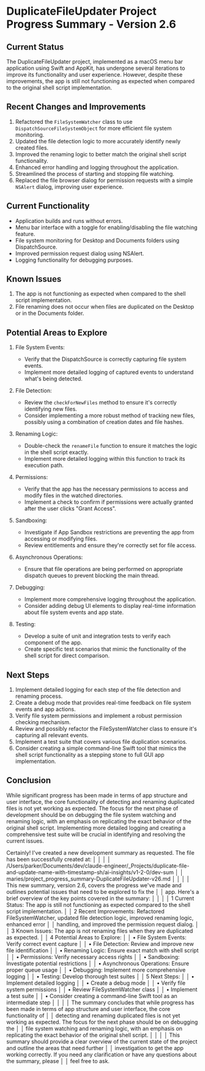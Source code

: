 
# DuplicateFileUpdater Project Progress Summary - Version 2.6

## Current Status
The DuplicateFileUpdater project, implemented as a macOS menu bar application using Swift and AppKit, has undergone several iterations to improve its functionality and user experience. However, despite these improvements, the app is still not functioning as expected when compared to the original shell script implementation.

## Recent Changes and Improvements
1. Refactored the `FileSystemWatcher` class to use `DispatchSourceFileSystemObject` for more efficient file system monitoring.
2. Updated the file detection logic to more accurately identify newly created files.
3. Improved the renaming logic to better match the original shell script functionality.
4. Enhanced error handling and logging throughout the application.
5. Streamlined the process of starting and stopping file watching.
6. Replaced the file browser dialog for permission requests with a simple `NSAlert` dialog, improving user experience.

## Current Functionality
- Application builds and runs without errors.
- Menu bar interface with a toggle for enabling/disabling the file watching feature.
- File system monitoring for Desktop and Documents folders using DispatchSource.
- Improved permission request dialog using NSAlert.
- Logging functionality for debugging purposes.

## Known Issues
1. The app is not functioning as expected when compared to the shell script implementation.
2. File renaming does not occur when files are duplicated on the Desktop or in the Documents folder.

## Potential Areas to Explore
1. File System Events:
   - Verify that the DispatchSource is correctly capturing file system events.
   - Implement more detailed logging of captured events to understand what's being detected.

2. File Detection:
   - Review the `checkForNewFiles` method to ensure it's correctly identifying new files.
   - Consider implementing a more robust method of tracking new files, possibly using a combination of creation dates and file hashes.

3. Renaming Logic:
   - Double-check the `renameFile` function to ensure it matches the logic in the shell script exactly.
   - Implement more detailed logging within this function to track its execution path.

4. Permissions:
   - Verify that the app has the necessary permissions to access and modify files in the watched directories.
   - Implement a check to confirm if permissions were actually granted after the user clicks "Grant Access".

5. Sandboxing:
   - Investigate if App Sandbox restrictions are preventing the app from accessing or modifying files.
   - Review entitlements and ensure they're correctly set for file access.

6. Asynchronous Operations:
   - Ensure that file operations are being performed on appropriate dispatch queues to prevent blocking the main thread.

7. Debugging:
   - Implement more comprehensive logging throughout the application.
   - Consider adding debug UI elements to display real-time information about file system events and app state.

8. Testing:
   - Develop a suite of unit and integration tests to verify each component of the app.
   - Create specific test scenarios that mimic the functionality of the shell script for direct comparison.

## Next Steps
1. Implement detailed logging for each step of the file detection and renaming process.
2. Create a debug mode that provides real-time feedback on file system events and app actions.
3. Verify file system permissions and implement a robust permission checking mechanism.
4. Review and possibly refactor the FileSystemWatcher class to ensure it's capturing all relevant events.
5. Implement a test suite that covers various file duplication scenarios.
6. Consider creating a simple command-line Swift tool that mimics the shell script functionality as a stepping stone to full GUI app implementation.

## Conclusion
While significant progress has been made in terms of app structure and user interface, the core functionality of detecting and renaming duplicated files is not yet working as expected. The focus for the next phase of development should be on debugging the file system watching and renaming logic, with an emphasis on replicating the exact behavior of the original shell script. Implementing more detailed logging and creating a comprehensive test suite will be crucial in identifying and resolving the current issues.


Certainly! I've created a new development summary as requested. The file has been successfully created at:                        │
│                                                                                                                                   │
│ /Users/parker/Documents/dev/claude-engineer/_Projects/duplicate-file-and-update-name-with-timestamp-sh/ai-insights/v1-2-0/dev-sum │
│ maries/project_progress_summary-DuplicateFileUpdater-v26.md                                                                       │
│                                                                                                                                   │
│ This new summary, version 2.6, covers the progress we've made and outlines potential issues that need to be explored to fix the   │
│ app. Here's a brief overview of the key points covered in the summary:                                                            │
│                                                                                                                                   │
│  1 Current Status: The app is still not functioning as expected compared to the shell script implementation.                      │
│  2 Recent Improvements: Refactored FileSystemWatcher, updated file detection logic, improved renaming logic, enhanced error       │
│    handling, and improved the permission request dialog.                                                                          │
│  3 Known Issues: The app is not renaming files when they are duplicated as expected.                                              │
│  4 Potential Areas to Explore:                                                                                                    │
│     • File System Events: Verify correct event capture                                                                            │
│     • File Detection: Review and improve new file identification                                                                  │
│     • Renaming Logic: Ensure exact match with shell script                                                                        │
│     • Permissions: Verify necessary access rights                                                                                 │
│     • Sandboxing: Investigate potential restrictions                                                                              │
│     • Asynchronous Operations: Ensure proper queue usage                                                                          │
│     • Debugging: Implement more comprehensive logging                                                                             │
│     • Testing: Develop thorough test suites                                                                                       │
│  5 Next Steps:                                                                                                                    │
│     • Implement detailed logging                                                                                                  │
│     • Create a debug mode                                                                                                         │
│     • Verify file system permissions                                                                                              │
│     • Review FileSystemWatcher class                                                                                              │
│     • Implement a test suite                                                                                                      │
│     • Consider creating a command-line Swift tool as an intermediate step                                                         │
│                                                                                                                                   │
│ The summary concludes that while progress has been made in terms of app structure and user interface, the core functionality of   │
│ detecting and renaming duplicated files is not yet working as expected. The focus for the next phase should be on debugging the   │
│ file system watching and renaming logic, with an emphasis on replicating the exact behavior of the original shell script.         │
│                                                                                                                                   │
│ This summary should provide a clear overview of the current state of the project and outline the areas that need further          │
│ investigation to get the app working correctly. If you need any clarification or have any questions about the summary, please     │
│ feel free to ask.                      